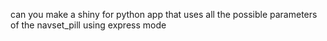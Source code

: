 can you make a shiny for python app that uses all the possible parameters of the navset_pill using express mode